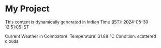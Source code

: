 # My Project

This content is dynamically generated in Indian Time (IST): 2024-05-30 12:51:05 IST


Current Weather in Coimbatore:
Temperature: 31.88 °C
Condition: scattered clouds
